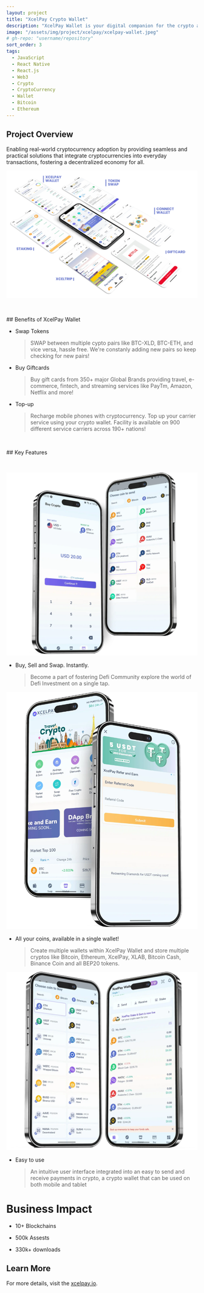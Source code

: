 ```yaml
---
layout: project
title: "XcelPay Crypto Wallet"
description: "XcelPay Wallet is your digital companion for the crypto age. The power to buy, store, swap and pay with cryptocurrencies, all at your fingertips."
image: "/assets/img/project/xcelpay/xcelpay-wallet.jpeg"
# gh-repo: "username/repository"
sort_order: 3
tags:
  - JavaScript
  - React Native
  - React.js
  - Web3
  - Crypto
  - CryptoCurrency
  - Wallet
  - Bitcoin
  - Ethereum
---
```


## Project Overview

Enabling real-world cryptocurrency adoption by providing seamless and practical solutions that integrate cryptocurrencies into everyday transactions, fostering a decentralized economy for all.

![Project Image](/assets/img/project/xcelpay/xcelpay-mutii.webp)

<p>&nbsp;</p>
## Benefits of XcelPay Wallet

- Swap Tokens
  > SWAP between multiple cypto pairs like BTC-XLD, BTC-ETH, and vice versa, hassle free. We're constanly adding new pairs so keep checking for new pairs!
- Buy Giftcards
  > Buy gift cards from 350+ major Global Brands providing travel, e-commerce, fintech, and streaming services like PayTm, Amazon, Netflix and more!
- Top-up
  > Recharge mobile phones with cryptocurrency. Top up your carrier service using your crypto wallet. Facility is available on 900 different service carriers across 190+ nations!

<p>&nbsp;</p>
## Key Features
<p>&nbsp;</p>

![Project Image](/assets/img/project/xcelpay/wallet_one.webp)

- Buy, Sell and Swap. Instantly.
  > Become a part of fostering Defi Community explore
the world of Defi Investment on a single tap.


![Project Image](/assets/img/project/xcelpay/wallet_two.webp)

- All your coins, available in a single wallet!
  > Create multiple wallets within XcelPay Wallet and store multiple cryptos like Bitcoin, Ethereum, XcelPay, XLAB, Bitcoin Cash, Binance Coin and all BEP20 tokens.

![Project Image](/assets/img/project/xcelpay/wallet_three.webp)
- Easy to use
  > An intuitive user interface integrated into an easy to send and receive payments in crypto, a crypto wallet that can be used on both mobile and tablet


# Business Impact
- 10+ Blockchains

- 500k Assests

- 330k+ downloads


## Learn More

For more details, visit the [xcelpay.io](https://xcelpay.io).
